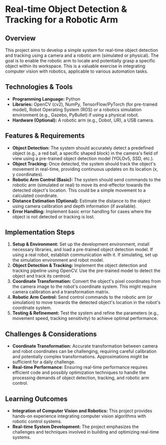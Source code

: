 # Real-time Object Detection & Tracking for a Robotic Arm

## Overview

This project aims to develop a simple system for real-time object detection and tracking using a camera and a robotic arm (simulated or physical). The goal is to enable the robotic arm to locate and potentially grasp a specific object within its workspace. This is a valuable exercise in integrating computer vision with robotics, applicable to various automation tasks.

## Technologies & Tools

* **Programming Language:** Python
* **Libraries:** OpenCV (cv2), NumPy, TensorFlow/PyTorch (for pre-trained model), Robot Operating System (ROS) or a robotics simulation environment (e.g., Gazebo, PyBullet) if using a physical robot.
* **Hardware (Optional):**  A robotic arm (e.g., Dobot, UR), a USB camera.

## Features & Requirements

- **Object Detection:**  The system should accurately detect a predefined object (e.g., a red ball, a specific shaped block) in the camera's field of view using a pre-trained object detection model (YOLOv5, SSD, etc.).
- **Object Tracking:**  Once detected, the system should track the object's movement in real-time, providing continuous updates on its location (x, y coordinates).
- **Robotic Arm Control (Basic):**  The system should send commands to the robotic arm (simulated or real) to move its end-effector towards the detected object's location.  This could be a simple movement to a calculated coordinate.
- **Distance Estimation (Optional):**  Estimate the distance to the object using camera calibration and depth information (if available).
- **Error Handling:**  Implement basic error handling for cases where the object is not detected or tracking is lost.


## Implementation Steps

1. **Setup & Environment:** Set up the development environment, install necessary libraries, and load a pre-trained object detection model. If using a real robot, establish communication with it.  If simulating, set up the simulation environment and robot model.
2. **Object Detection & Tracking:**  Implement the object detection and tracking pipeline using OpenCV.  Use the pre-trained model to detect the object and track its centroid.
3. **Coordinate Transformation:** Convert the object's pixel coordinates from the camera image to the robot's coordinate system. This might require camera calibration and a transformation matrix.
4. **Robotic Arm Control:** Send control commands to the robotic arm (or simulation) to move towards the detected object's location in the robot's coordinate system.
5. **Testing & Refinement:** Test the system and refine the parameters (e.g., movement speed, tracking sensitivity) to achieve optimal performance.

## Challenges & Considerations

- **Coordinate Transformation:** Accurate transformation between camera and robot coordinates can be challenging, requiring careful calibration and potentially complex transformations.  Approximations might be sufficient for a daily challenge.
- **Real-time Performance:**  Ensuring real-time performance requires efficient code and possibly optimization techniques to handle the processing demands of object detection, tracking, and robotic arm control.

## Learning Outcomes

- **Integration of Computer Vision and Robotics:** This project provides hands-on experience integrating computer vision algorithms with robotic control systems.
- **Real-time System Development:**  The project emphasizes the challenges and techniques involved in building and optimizing real-time systems.

